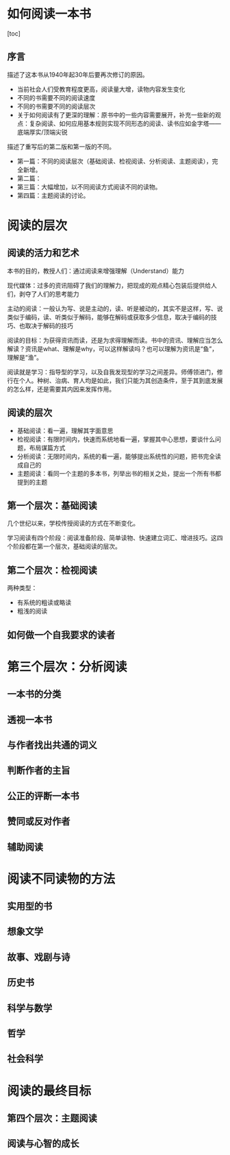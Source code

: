 # 如何阅读一本书

[toc]

## 序言

描述了这本书从1940年起30年后要再次修订的原因。
- 当前社会人们受教育程度更高，阅读量大增，读物内容发生变化
- 不同的书需要不同的阅读速度
- 不同的书需要不同的阅读层次
- 关于如何阅读有了更深的理解：原书中的一些内容需要展开，补充一些新的观点：复杂阅读、如何应用基本规则实现不同形态的阅读、读书应如金字塔——底端厚实/顶端尖锐

描述了重写后的第二版和第一版的不同。
- 第一篇：不同的阅读层次（基础阅读、检视阅读、分析阅读、主题阅读），完全新增。
- 第二篇：
- 第三篇：大幅增加，以不同阅读方式阅读不同的读物。
- 第四篇：主题阅读的讨论。

# 阅读的层次

## 阅读的活力和艺术

本书的目的，教授人们：通过阅读来增强理解（Understand）能力

现代媒体：过多的资讯阻碍了我们的理解力，把现成的观点精心包装后提供给人们，剥夺了人们的思考能力

主动的阅读：一般认为写、说是主动的，读、听是被动的，其实不是这样，写、说类似于编码，读、听类似于解码，能够在解码或获取多少信息，取决于编码的技巧、也取决于解码的技巧

阅读的目标：为获得资讯而读，还是为求得理解而读。书中的资讯、理解应当怎么解读？资讯是what、理解是why，可以这样解读吗？也可以理解为资讯是“鱼”，理解是“渔”。

阅读就是学习：指导型的学习，以及自我发现型的学习之间差异。师傅领进门，修行在个人。种树、治病、育人均是如此，我们只能为其创造条件，至于其到底发展的怎么样，还是需要其内因来发挥作用。

## 阅读的层次

- 基础阅读：看一遍，理解其字面意思
- 检视阅读：有限时间内，快速而系统地看一遍，掌握其中心思想，要谈什么问题，布局谋篇方式
- 分析阅读：无限时间内，系统的看一遍，能够提出系统性的问题，把书完全读成自己的
- 主题阅读：看同一个主题的多本书，列举出书的相关之处，提出一个所有书都提到的主题

## 第一个层次：基础阅读

几个世纪以来，学校传授阅读的方式在不断变化。

学习阅读有四个阶段：阅读准备阶段、简单读物、快速建立词汇、增进技巧。这四个阶段都在第一个层次，基础阅读的层次。

## 第二个层次：检视阅读

两种类型：
- 有系统的粗读或略读
- 粗浅的阅读

## 如何做一个自我要求的读者

# 第三个层次：分析阅读

## 一本书的分类

## 透视一本书

## 与作者找出共通的词义

## 判断作者的主旨

## 公正的评断一本书

## 赞同或反对作者

## 辅助阅读

# 阅读不同读物的方法

## 实用型的书

## 想象文学

## 故事、戏剧与诗

## 历史书

## 科学与数学

## 哲学

## 社会科学

# 阅读的最终目标

## 第四个层次：主题阅读

## 阅读与心智的成长

